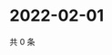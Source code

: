 # 2022-02-01

共 0 条

<!-- BEGIN WEIBO -->
<!-- 最后更新时间 Tue Feb 01 2022 12:14:07 GMT+0800 (China Standard Time) -->

<!-- END WEIBO -->
